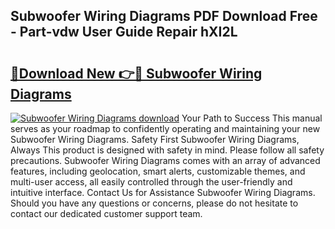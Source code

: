 ## Subwoofer Wiring Diagrams PDF Download Free - Part-vdw User Guide Repair hXI2L

# <h2><a href="http://dfkwsbk.blite.top/?on=Subwoofer+Wiring+Diagrams">🔗Download New 👉🔴 Subwoofer Wiring Diagrams</a></h2>

[![Subwoofer Wiring Diagrams download](https://i.imgur.com/lujVjoI.png)](http://dfkwsbk.blite.top/?on=Subwoofer+Wiring+Diagrams)
Your Path to Success This manual serves as your roadmap to confidently operating and maintaining your new Subwoofer Wiring Diagrams. Safety First Subwoofer Wiring Diagrams, Always This product is designed with safety in mind. Please follow all safety precautions. Subwoofer Wiring Diagrams comes with an array of advanced features, including geolocation, smart alerts, customizable themes, and multi-user access, all easily controlled through the user-friendly and intuitive interface. Contact Us for Assistance Subwoofer Wiring Diagrams. Should you have any questions or concerns, please do not hesitate to contact our dedicated customer support team.
